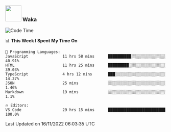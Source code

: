 ### <img src="https://media.giphy.com/media/VgCDAzcKvsR6OM0uWg/giphy.gif" width="50"> Waka

  <!--START_SECTION:waka-->
![Code Time](http://img.shields.io/badge/Code%20Time-1%2C078%20hrs%2055%20mins-blue)

📊 **This Week I Spent My Time On** 

```text
💬 Programming Languages: 
JavaScript               11 hrs 58 mins      ██████████░░░░░░░░░░░░░░░   40.91% 
HTML                     11 hrs 25 mins      █████████░░░░░░░░░░░░░░░░   39.03% 
TypeScript               4 hrs 12 mins       ███░░░░░░░░░░░░░░░░░░░░░░   14.37% 
JSON                     25 mins             ░░░░░░░░░░░░░░░░░░░░░░░░░   1.46% 
Markdown                 19 mins             ░░░░░░░░░░░░░░░░░░░░░░░░░   1.1%

🔥 Editors: 
VS Code                  29 hrs 15 mins      █████████████████████████   100.0%

```


 Last Updated on 16/11/2022 06:03:35 UTC
<!--END_SECTION:waka-->
